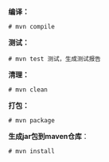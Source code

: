 **编译：**

```shell
# mvn compile
```

**测试：**

```shell
# mvn test 测试，生成测试报告
```

**清理：**

```shell
# mvn clean
```

**打包：**

```shell
# mvn package
```

**生成jar包到maven仓库**：

```shell
# mvn install
```


